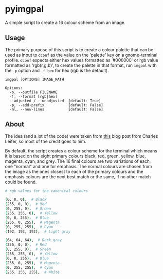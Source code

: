 pyimgpal
===

A simple script to create a 16 colour scheme from an image.

Usage
---

The primary purpose of this script is to create a colour palette that can be used as input to `dconf` as the value on the 'palette' key on a gnome-terminal profile. `dconf` expects either hex values formatted as '#000000' or rgb value formatted as 'rgb(r,g,b)', to create the palette in that format, run `imgpal` with the `-p` option and `-f hex` for hex (rgb is the default).

```
imgpal [OPTIONS] IMAGE_PATH

Options:
  -o, --outfile FILENAME
  -f, --format [rgb|hex]
  --adjusted / --unadjusted  [default: True]
  -p, --add-prefix           [default: False]
  -nl, --new-lines           [default: False]
```

About
---

The idea (and a lot of the code) were taken from [this](http://charlesleifer.com/blog/suffering-for-fashion-a-glimpse-into-my-linux-theming-toolchain/) blog post from Charles Leifer, so most of the credit goes to him.

By default, the script creates a colour scheme for the terminal which means it is based on the eight primary colours black, red, green, yellow, blue, magenta, cyan, and grey. The 16 final colours are two variations of each, one "normal" and one for emphasis. The normal colours are chosen from the image as the ones closest to each of the primary colours and the emphasis colours are the next best match or the same, if no other match could be found.

```bash
# rgb values for the canonical colours

(0, 0, 0),  # Black
(255, 0, 0),  # Red
(0, 255, 0),  # Green
(255, 255, 0),  # Yellow
(0, 0, 255),  # Blue
(255, 0, 255),  # Magenta
(0, 255, 255),  # Cyan
(192, 192, 192),  # Light gray

(64, 64, 64),  # Dark gray
(255, 0, 0),  # Red
(0, 255, 0),  # Green
(255, 255, 0),  # Yellow
(0, 0, 255),  # Blue
(255, 0, 255),  # Magenta
(0, 255, 255),  # Cyan
(255, 255, 255),  # White
```
